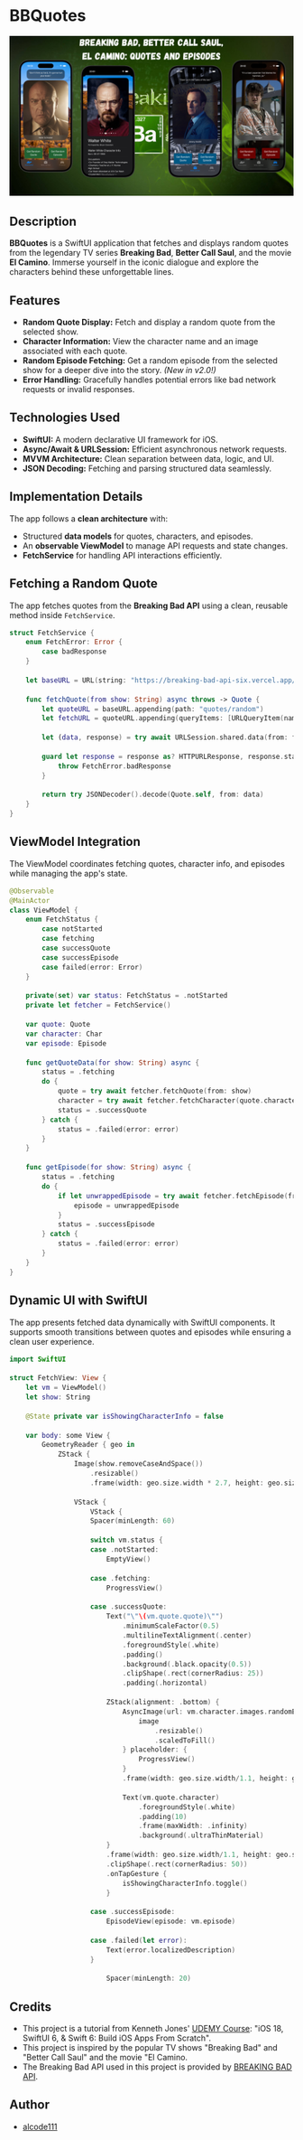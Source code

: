 # BBQuotes

![App Screenshot](bbquotes.png)

## Description  

**BBQuotes** is a SwiftUI application that fetches and displays random quotes from the legendary TV series **Breaking Bad**, **Better Call Saul**, and the movie **El Camino**. Immerse yourself in the iconic dialogue and explore the characters behind these unforgettable lines.  

## Features  

- **Random Quote Display:** Fetch and display a random quote from the selected show.  
- **Character Information:** View the character name and an image associated with each quote.  
- **Random Episode Fetching:** Get a random episode from the selected show for a deeper dive into the story. *(New in v2.0!)*  
- **Error Handling:** Gracefully handles potential errors like bad network requests or invalid responses.  

## Technologies Used  

- **SwiftUI:** A modern declarative UI framework for iOS.  
- **Async/Await & URLSession:** Efficient asynchronous network requests.  
- **MVVM Architecture:** Clean separation between data, logic, and UI.  
- **JSON Decoding:** Fetching and parsing structured data seamlessly.  

## Implementation Details  

The app follows a **clean architecture** with:  

- Structured **data models** for quotes, characters, and episodes.  
- An **observable ViewModel** to manage API requests and state changes.  
- **FetchService** for handling API interactions efficiently.  

## Fetching a Random Quote  

The app fetches quotes from the **Breaking Bad API** using a clean, reusable method inside `FetchService`.  

```swift
struct FetchService {
    enum FetchError: Error {
        case badResponse
    }
    
    let baseURL = URL(string: "https://breaking-bad-api-six.vercel.app/api")!
    
    func fetchQuote(from show: String) async throws -> Quote {
        let quoteURL = baseURL.appending(path: "quotes/random")
        let fetchURL = quoteURL.appending(queryItems: [URLQueryItem(name: "production", value: show)])

        let (data, response) = try await URLSession.shared.data(from: fetchURL)

        guard let response = response as? HTTPURLResponse, response.statusCode == 200 else {
            throw FetchError.badResponse
        }

        return try JSONDecoder().decode(Quote.self, from: data)
    }
}
```

## ViewModel Integration  

The ViewModel coordinates fetching quotes, character info, and episodes while managing the app's state.  

```swift
@Observable
@MainActor
class ViewModel {
    enum FetchStatus {
        case notStarted
        case fetching
        case successQuote
        case successEpisode
        case failed(error: Error)
    }

    private(set) var status: FetchStatus = .notStarted
    private let fetcher = FetchService()

    var quote: Quote
    var character: Char
    var episode: Episode

    func getQuoteData(for show: String) async {
        status = .fetching
        do {
            quote = try await fetcher.fetchQuote(from: show)
            character = try await fetcher.fetchCharacter(quote.character)
            status = .successQuote
        } catch {
            status = .failed(error: error)
        }
    }

    func getEpisode(for show: String) async {
        status = .fetching
        do {
            if let unwrappedEpisode = try await fetcher.fetchEpisode(from: show) {
                episode = unwrappedEpisode
            }
            status = .successEpisode
        } catch {
            status = .failed(error: error)
        }
    }
}
```

## Dynamic UI with SwiftUI

The app presents fetched data dynamically with SwiftUI components. It supports smooth transitions between quotes and episodes while ensuring a clean user experience.

```swift
import SwiftUI

struct FetchView: View {
    let vm = ViewModel()
    let show: String
    
    @State private var isShowingCharacterInfo = false
    
    var body: some View {
        GeometryReader { geo in
            ZStack {
                Image(show.removeCaseAndSpace())
                    .resizable()
                    .frame(width: geo.size.width * 2.7, height: geo.size.height * 1.2)
                
                VStack {
                    VStack {
                    Spacer(minLength: 60)
                    
                    switch vm.status {
                    case .notStarted:
                        EmptyView()
                        
                    case .fetching:
                        ProgressView()
                        
                    case .successQuote:
                        Text("\"\(vm.quote.quote)\"")
                            .minimumScaleFactor(0.5)
                            .multilineTextAlignment(.center)
                            .foregroundStyle(.white)
                            .padding()
                            .background(.black.opacity(0.5))
                            .clipShape(.rect(cornerRadius: 25))
                            .padding(.horizontal)
                        
                        ZStack(alignment: .bottom) {
                            AsyncImage(url: vm.character.images.randomElement()) { image in
                                image
                                    .resizable()
                                    .scaledToFill()
                            } placeholder: {
                                ProgressView()
                            }
                            .frame(width: geo.size.width/1.1, height: geo.size.height/1.8)
                            
                            Text(vm.quote.character)
                                .foregroundStyle(.white)
                                .padding(10)
                                .frame(maxWidth: .infinity)
                                .background(.ultraThinMaterial)
                        }
                        .frame(width: geo.size.width/1.1, height: geo.size.height/1.8)
                        .clipShape(.rect(cornerRadius: 50))
                        .onTapGesture {
                            isShowingCharacterInfo.toggle()
                        }
                        
                    case .successEpisode:
                        EpisodeView(episode: vm.episode)
                        
                    case .failed(let error):
                        Text(error.localizedDescription)
                    }
                    
                        Spacer(minLength: 20)

```
## Credits

- This project is a tutorial from Kenneth Jones' [UDEMY Course](https://www.udemy.com/course/ios-15-app-development-with-swiftui-3-and-swift-5/?couponCode=KEEPLEARNING): "iOS 18, SwiftUI 6, & Swift 6: Build iOS Apps From Scratch".
- This project is inspired by the popular TV shows "Breaking Bad" and "Better Call Saul" and the movie "El Camino.
- The Breaking Bad API used in this project is provided by [BREAKING BAD API](https://breaking-bad-api-six.vercel.app/).

## Author

- [alcode111](https://github.com/alcode111)


